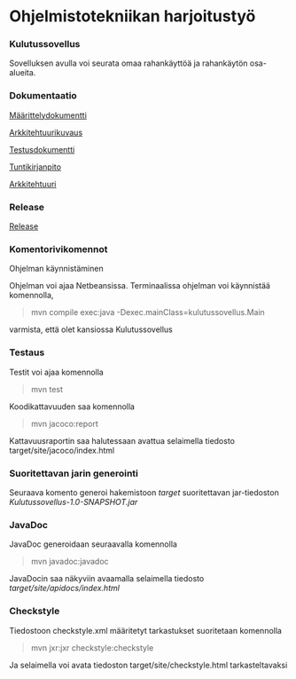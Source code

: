 <h1>Ohjelmistotekniikan harjoitustyö</h1>


<h3> Kulutussovellus</h3>

Sovelluksen avulla voi seurata omaa rahankäyttöä ja rahankäytön osa-alueita.


<h3> Dokumentaatio</h3>

[Määrittelydokumentti](https://github.com/sofiaaair/ot-harjoitustyo/blob/master/dokumentaatio/maarittelydokumentti.md)

[Arkkitehtuurikuvaus](https://github.com/sofiaaair/ot-harjoitustyo/blob/master/dokumentaatio/arkkitehtuuri.md)

[Testusdokumentti](https://github.com/sofiaaair/ot-harjoitustyo/blob/master/dokumentaatio/testaus.md)

[Tuntikirjanpito](https://github.com/sofiaaair/ot-harjoitustyo/blob/master/dokumentaatio/tuntikirjanpito.md)

[Arkkitehtuuri](https://github.com/sofiaaair/ot-harjoitustyo/blob/master/dokumentaatio/arkkitehtuuri.md)

<h3> Release </h3>

[Release](https://github.com/sofiaaair/ot-harjoitustyo/releases/tag/viikko7)

<h3> Komentorivikomennot </h3>

Ohjelman käynnistäminen

Ohjelman voi ajaa Netbeansissa.
Terminaalissa ohjelman voi käynnistää komennolla, 

> mvn compile exec:java -Dexec.mainClass=kulutussovellus.Main

varmista, että olet kansiossa Kulutussovellus

<h3> Testaus </h3>

Testit voi ajaa komennolla 

> mvn test

Koodikattavuuden saa komennolla 

> mvn jacoco:report

Kattavuusraportin saa halutessaan avattua selaimella tiedosto target/site/jacoco/index.html

<h3> Suoritettavan jarin generointi </h3>

Seuraava komento generoi hakemistoon _target_ suoritettavan jar-tiedoston _Kulutussovellus-1.0-SNAPSHOT.jar_

<h3> JavaDoc </h3>

JavaDoc generoidaan seuraavalla komennolla

> mvn javadoc:javadoc

JavaDocin saa näkyviin avaamalla selaimella tiedosto _target/site/apidocs/index.html_


<h3> Checkstyle </h3>

Tiedostoon checkstyle.xml määritetyt tarkastukset suoritetaan komennolla

>mvn jxr:jxr checkstyle:checkstyle

Ja selaimella voi avata tiedoston target/site/checkstyle.html tarkasteltavaksi
